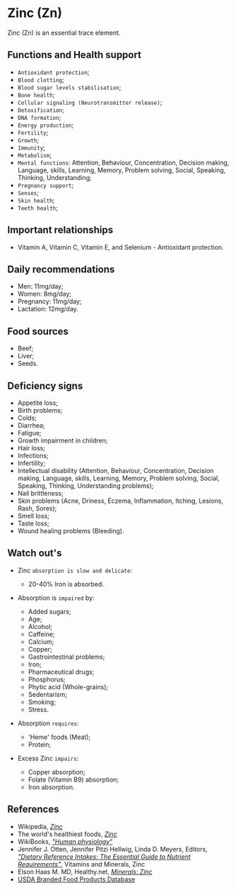 # Zinc (Zn)
Zinc (Zn) is an essential trace element.

## Functions and Health support
- `Antioxidant protection`;
- `Blood clotting`;
- `Blood sugar levels stabilisation`;
- `Bone health`;
- `Cellular signaling (Neurotransmitter release)`;
- `Detoxification`;
- `DNA formation`;
- `Energy production`;
- `Fertility`;
- `Growth`;
- `Immunity`;
- `Metabolism`;
- `Mental functions`: Attention, Behaviour, Concentration, Decision making, Language, skills, Learning, Memory, Problem solving, Social, Speaking, Thinking, Understanding;
- `Pregnancy support`;
- `Senses`;
- `Skin health`;
- `Teeth health`;

## Important relationships
- Vitamin A, Vitamin C, Vitamin E, and Selenium - Antioxidant protection.

## Daily recommendations
- Men: 11mg/day;
- Women: 8mg/day;
- Pregnancy: 11mg/day;
- Lactation: 12mg/day.

## Food sources
- Beef;
- Liver;
- Seeds.

## Deficiency signs
- Appetite loss;
- Birth problems;
- Colds;
- Diarrhea;
- Fatigue;
- Growth impairment in children;
- Hair loss;
- Infections;
- Infertility;
- Intellectual disability (Attention, Behaviour, Concentration, Decision making, Language, skills, Learning, Memory, Problem solving, Social, Speaking, Thinking, Understanding problems);
- Nail brittleness;
- Skin problems (Acne, Driness, Eczema, Inflammation, Itching, Lesions, Rash, Sores);
- Smell loss;
- Taste loss;
- Wound healing problems (Bleeding).

## Watch out's
- Zinc `absorption is slow and delicate`:
	- 20-40% Iron is absorbed.

- Absorption is `impaired` by:
    - Added sugars;
    - Age;
    - Alcohol;
    - Caffeine;
    - Calcium;
    - Copper;
    - Gastrointestinal problems;
    - Iron;
    - Pharmaceutical drugs;
    - Phosphorus;
    - Phytic acid (Whole-grains);
    - Sedentarism;
    - Smoking;
    - Stress.

- Absorption `requires`:
    - 'Heme' foods (Meat);
	- Protein;

- Excess Zinc `impairs`:
    - Copper absorption;
    - Folate (Vitamin B9) absorption;
    - Iron absorption.

## References
- Wikipedia, [_Zinc_](https://en.wikipedia.org/wiki/Zinc)
- The world's healthiest foods, [_Zinc_](http://www.whfoods.com/genpage.php?tname=nutrient&dbid=115)
- WikiBooks, [_"Human physiology"_](https://en.wikibooks.org/wiki/Human_Physiology/Nutrition#Minerals)
- Jennifer J. Otten, Jennifer Pitzi Hellwig, Linda D. Meyers, Editors, [_"Dietary Reference Intakes: The Essential Guide to Nutrient Requirements"_](https://www.amazon.com/Dietary-Reference-Intakes-Essential-Requirements/dp/0309157420), Vitamins and Minerals, Zinc
- Elson Haas M. MD, Healthy.net, [_Minerals: Zinc_](http://www.healthy.net/Health/Article/Zinc/2071/1)
- [USDA Branded Food Products Database](https://ndb.nal.usda.gov/ndb/nutrients/report/nutrientsfrm?max=1000&offset=0&totCount=0&nutrient1=309&nutrient2=&nutrient3=&subset=0&sort=c&measureby=g)